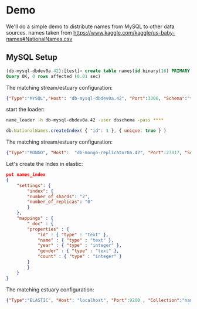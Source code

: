 # Demo

We'll do a simple demo to distribute names from MySQL to other data sources.
names taken from https://www.kaggle.com/kaggle/us-baby-names#NationalNames.csv

## MySQL Setup

```sql
(db-mysql-dbdev0a.42):[test]> create table names(id binary(16) PRIMARY KEY, name varchar(200), year int, gender varchar(200), count int);
Query OK, 0 rows affected (0.01 sec)

```

The matching stream/estuary configuration:
```json
{"Type":"MYSQL","Host": "db-mysql-dbdev0a.42", "Port":3306, "Schema":"test","Collection":"names"}
```

start the loader:
```bash
name_loader -h db-mysql-dbdev0a.42 -user dbschema -pass ****
```


```js
db.NationalNames.createIndex( { "id": 1 }, { unique: true } )
```

The matching stream/estuary configuration:
```json
{"Type":"MONGO", "Host":  "db-mongo-replicator0a.42", "Port":27017, "Schema":"testings", "Collection":"NationalNames"}
```

Let's create the Index in elastic:  
```json
put names_index
{
    "settings": {
        "index": {
        "number_of_shards": "2",
        "number_of_replicas": "0"
        }
    },
    "mappings" : {
        "_doc" : {
        "properties" : {
            "id" : { "type" : "text" },
            "name" : { "type" : "text" },
            "year" : { "type" : "integer" },
            "gender" : { "type" : "text" },
            "count" : { "type" : "integer" }
        }
        }
    }
}
```

The matching estuary configuration:
```json
{"Type":"ELASTIC", "Host": "localhost", "Port":9200 , "Collection":"names_index"}
```